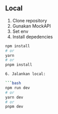 ## Local

1. Clone repository
2. Gunakan MockAPI
3. Set env
4. Install depedencies

````bash
npm install
# or
yarn
# or
pnpm install

6. Jalankan local:

```bash
npm run dev
# or
yarn dev
# or
pnpm dev
````
